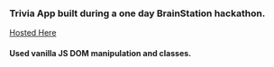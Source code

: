 ### Trivia App built during a one day BrainStation hackathon.
[Hosted Here](https://naughty-raman-b6ca06.netlify.app/)
#### Used vanilla JS DOM manipulation and classes.
